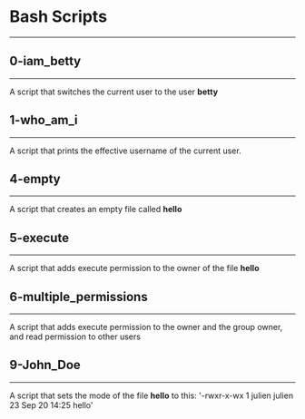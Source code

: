 # Bash Scripts

---

## 0-iam_betty

---

A script that switches the current user to the user **betty**

## 1-who_am_i

---

A script that prints the effective username of the current user.

## 4-empty

---

A script that creates an empty file called **hello**

## 5-execute

---

A script that adds execute permission to the owner of the file **hello**

## 6-multiple_permissions

---

A script that adds execute permission to the owner and the group owner, and read permission to other users

## 9-John_Doe

---

A script that sets the mode of the file **hello** to this:
'-rwxr-x-wx 1 julien julien 23 Sep 20 14:25 hello'
